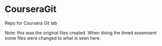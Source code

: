 # CourseraGit
Repo for Coursera Git lab

Note: this was the original files created. When doing the timed assemsent some files were changed to what is seen here.

